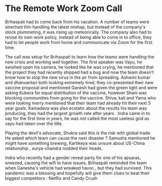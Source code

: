 # The Remote Work Zoom Call

Brihaspati had to come back from his vacation. A number of teams were streched thin handling the latest mishap, but instead of the company's stock plummeting, it was 
rising up meteorically. The company also had to revise its own work policy, instead of being able to come in to office, they had to let people work from home and communicate via Zoom
for the first time. 

The call was setup for Brihaspati to learn how the teams were handling the new crisis and working well together. The first speaker was Vayu, he swished open his camera, he looked like he 
was crying, he mentioned that the project they had recently shipped had a bug and now the team doesn't know how to stop the new virus in the air from spreading. 
Ashwini kumar and dhanvantari both looking extremely tired, they co-presented their new vaccine proposal and mentioned Ganesh had given the green light and were 
asking Kubera for equal distribution of the vaccine, however Shani was blocking communities from going for the vaccine. Shiva, kali and Yama who were looking merry
mentioned that their team had already hit their next 5 year goals. Kamadeva was also ecstatic about the results his team was producing, they had the largest growth
rate after years . Indra came in to say for the first time in years, he was not called the most useless god as vayu had taken over the title. 

Playing the devil's advocate, Shukra said this is the risk with global trade.  He asked  which team can cause the next disaster ? Samudra mentioned he
might have something brewing, Kartikeya was unsure about US-China relationship , surya-chandra nodded their heads. 

Indra who recently had a gender reveal party for one of his apsaras, sneezed, causing the wifi to have issues, Brihaspati reminded the team when Ganesha's vehicle 
had wreaked havoc , but they had survived. This pandemic was a blessing and hopefully will give them clues to beat their biggest competitors : Netflix and Candy Crush 

